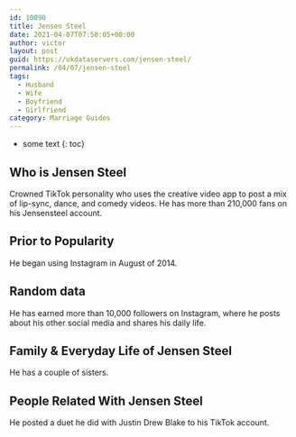 ```yaml
---
id: 10090
title: Jensen Steel
date: 2021-04-07T07:50:05+00:00
author: victor
layout: post
guid: https://ukdataservers.com/jensen-steel/
permalink: /04/07/jensen-steel
tags:
  - Husband
  - Wife
  - Boyfriend
  - Girlfriend
category: Marriage Guides
---
```


* some text
{: toc}

## Who is Jensen Steel



Crowned TikTok personality who uses the creative video app to post a mix of lip-sync, dance, and comedy videos. He has more than 210,000 fans on his Jensensteel account.

                                
## Prior to Popularity



He began using Instagram in August of 2014.

                                
## Random data



He has earned more than 10,000 followers on Instagram, where he posts about his other social media and shares his daily life.

                                
## Family & Everyday Life of Jensen Steel



He has a couple of sisters.

                                
## People Related With Jensen Steel



He posted a duet he did with Justin Drew Blake to his TikTok account.

                
              
            
          
          
          